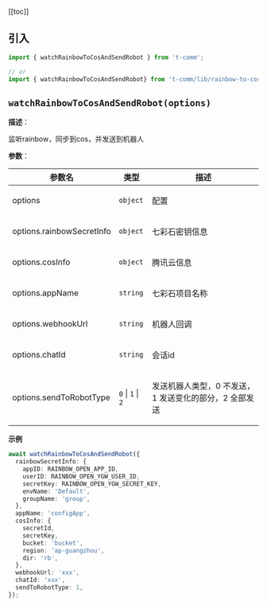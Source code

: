 [[toc]]

<h2>引入</h2>

```ts
import { watchRainbowToCosAndSendRobot } from 't-comm';

// or
import { watchRainbowToCosAndSendRobot} from 't-comm/lib/rainbow-to-cos/index';
```


## `watchRainbowToCosAndSendRobot(options)` 


**描述**：<p>监听rainbow，同步到cos，并发送到机器人</p>

**参数**：


| 参数名 | 类型 | 描述 |
| --- | --- | --- |
| options | <code>object</code> | <p>配置</p> |
| options.rainbowSecretInfo | <code>object</code> | <p>七彩石密钥信息</p> |
| options.cosInfo | <code>object</code> | <p>腾讯云信息</p> |
| options.appName | <code>string</code> | <p>七彩石项目名称</p> |
| options.webhookUrl | <code>string</code> | <p>机器人回调</p> |
| options.chatId | <code>string</code> | <p>会话id</p> |
| options.sendToRobotType | <code>0</code> \| <code>1</code> \| <code>2</code> | <p>发送机器人类型，0 不发送，1 发送变化的部分，2 全部发送</p> |



**示例**

```typescript
await watchRainbowToCosAndSendRobot({
  rainbowSecretInfo: {
    appID: RAINBOW_OPEN_APP_ID,
    userID: RAINBOW_OPEN_YGW_USER_ID,
    secretKey: RAINBOW_OPEN_YGW_SECRET_KEY,
    envName: 'Default',
    groupName: 'group',
  },
  appName: 'configApp',
  cosInfo: {
    secretId,
    secretKey,
    bucket: 'bucket',
    region: 'ap-guangzhou',
    dir: 'rb',
  },
  webhookUrl: 'xxx',
  chatId: 'xxx',
  sendToRobotType: 1,
});
```
